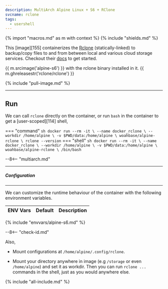 ```yaml
---
description: MultiArch Alpine Linux + S6 + RClone
svcname: rclone
tags:
  - usershell
---
```


{% import "macros.md" as m with context %}
{% include "shields.md" %}

This [image][155] containerizes the [Rclone][1] (statically-linked)
to backup/copy files to and from between local and various cloud
storage services. Checkout their [docs][2] to get started.

{{ m.srcimage('alpine-s6') }} with the rclone binary installed
in it. {{ m.ghreleasestr('rclone/rclone') }}

{% include "pull-image.md" %}

---
Run
---

We can call `rclone` directly on the container, or run `bash` in
the container to get a [user-scoped][114] shell,

=== "command"
    ``` sh
    docker run --rm -it \
      --name docker_rclone \
      --workdir /home/alpine \
      -v $PWD/data:/home/alpine \
    woahbase/alpine-rclone \
      rclone --version
    ```
=== "shell"
    ``` sh
    docker run --rm -it \
      --name docker_rclone \
      --workdir /home/alpine \
      -v $PWD/data:/home/alpine \
    woahbase/alpine-rclone \
      /bin/bash
    ```

--8<-- "multiarch.md"

---
##### Configuration
---

We can customize the runtime behaviour of the container with the
following environment variables.

| ENV Vars                 | Default      | Description
| :---                     | :---         | :---
{% include "envvars/alpine-s6.md" %}

--8<-- "check-id.md"

Also,

* Mount configurations at `/home/alpine/.config/rclone`.

* Mount your directory anywhere in image (e.g `/storage` or even
  `/home/alpine`) and set it as workdir.  Then you can run `rclone
  ...` commands in the shell, just as you would anywhere else.

[1]: https://rclone.org/
[2]: https://rclone.org/docs/
[3]: https://github.com/rclone/rclone

{% include "all-include.md" %}
